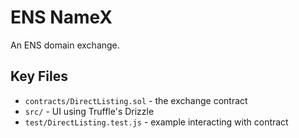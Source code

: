 # ENS NameX

An ENS domain exchange.

## Key Files

* `contracts/DirectListing.sol` - the exchange contract
* `src/` - UI using Truffle's Drizzle
* `test/DirectListing.test.js` - example interacting with contract
